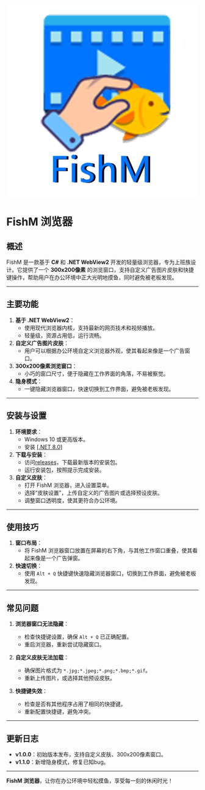 ![FishM](FishM.png)

# FishM 浏览器

## 概述

FishM 是一款基于 **C#** 和 **.NET WebView2** 开发的轻量级浏览器，专为上班族设计。它提供了一个 **300x200像素** 的浏览窗口，支持自定义广告图片皮肤和快捷键操作，帮助用户在办公环境中正大光明地摸鱼，同时避免被老板发现。

---

## 主要功能

1. **基于 .NET WebView2**：
   - 使用现代浏览器内核，支持最新的网页技术和视频播放。
   - 轻量级，资源占用低，运行流畅。
2. **自定义广告图片皮肤**：
   - 用户可以根据办公环境自定义浏览器外观，使其看起来像是一个广告窗口。
3. **300x200像素浏览窗口**：
   - 小巧的窗口尺寸，便于隐藏在工作界面的角落，不易被察觉。
4. **隐身模式**：
   - 一键隐藏浏览器窗口，快速切换到工作界面，避免被老板发现。

---

## 安装与设置

1. **环境要求**：
   - Windows 10 或更高版本。
   - 安装 [[.NET 8.0]](https://dotnet.microsoft.com/zh-cn/download/dotnet/thank-you/runtime-desktop-8.0.11-windows-x64-installer?cid=getdotnetcore#:~:text=%E6%84%9F%E8%B0%A2%E4%B8%8B%E8%BD%BD-,.NET%208.0,-Desktop%20Runtime%20(v8.0.11))
2. **下载与安装**：
   - 访问[releases](https://github.com/Eoyz369/FishM/releases)，下载最新版本的安装包。
   - 运行安装包，按照提示完成安装。
3. **自定义皮肤**：
   - 打开 FishM 浏览器，进入设置菜单。
   - 选择“皮肤设置”，上传自定义的广告图片或选择预设皮肤。
   - 调整窗口透明度，使其更符合办公环境。

---

## 使用技巧

1. **窗口布局**：
   - 将 FishM 浏览器窗口放置在屏幕的右下角，与其他工作窗口重叠，使其看起来像是一个广告弹窗。
2. **快速切换**：
   - 使用 `Alt + Q` 快捷键快速隐藏浏览器窗口，切换到工作界面，避免被老板发现。

---

## 常见问题

1. **浏览器窗口无法隐藏**：
   - 检查快捷键设置，确保 `Alt + Q` 已正确配置。
   - 重启浏览器，重新尝试隐藏窗口。

2. **自定义皮肤无法加载**：
   - 确保图片格式为 `*.jpg;*.jpeg;*.png;*.bmp;*.gif`。
   - 重新上传图片，或选择其他预设皮肤。

3. **快捷键失效**：
   - 检查是否有其他程序占用了相同的快捷键。
   - 重新配置快捷键，避免冲突。

---

## 更新日志

- **v1.0.0**：初始版本发布，支持自定义皮肤、300x200像素窗口。
- **v1.1.0**：新增隐身模式，修复已知bug。

---

**FishM 浏览器**，让你在办公环境中轻松摸鱼，享受每一刻的休闲时光！
